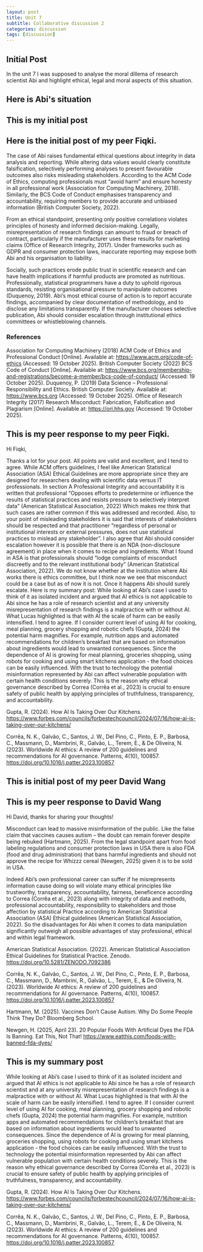 ```yaml
---
layout: post
title: Unit 7
subtitle: Collaborative discussion 2
categories: discussion
tags: [discussion]
---
```


## Initial Post
In the unit 7 I was supposed to analyse the moral dillema of research scientist Abi and highlight ethical, legal and moral aspects of this situation.

## Here is Abi's situation

## This is my initial post
## Here is the initial post of my peer Fiqki.
The case of Abi raises fundamental ethical questions about integrity in data analysis and reporting. While altering data values would clearly constitute falsification, selectively performing analyses to present favourable outcomes also risks misleading stakeholders. According to the ACM Code of Ethics, computing professionals must “avoid harm” and ensure honesty in all professional work (Association for Computing Machinery, 2018). Similarly, the BCS Code of Conduct emphasises transparency and accountability, requiring members to provide accurate and unbiased information (British Computer Society, 2022).

From an ethical standpoint, presenting only positive correlations violates principles of honesty and informed decision-making. Legally, misrepresentation of research findings can amount to fraud or breach of contract, particularly if the manufacturer uses these results for marketing claims (Office of Research Integrity, 2017). Under frameworks such as GDPR and consumer protection laws, inaccurate reporting may expose both Abi and his organisation to liability.

Socially, such practices erode public trust in scientific research and can have health implications if harmful products are promoted as nutritious. Professionally, statistical programmers have a duty to uphold rigorous standards, resisting organisational pressure to manipulate outcomes (Duquenoy, 2019). Abi’s most ethical course of action is to report accurate findings, accompanied by clear documentation of methodology, and to disclose any limitations transparently. If the manufacturer chooses selective publication, Abi should consider escalation through institutional ethics committees or whistleblowing channels.

### References

Association for Computing Machinery (2018) ACM Code of Ethics and Professional Conduct [Online]. Available at: https://www.acm.org/code-of-ethics (Accessed: 19 October 2025).
British Computer Society (2022) BCS Code of Conduct [Online]. Available at: https://www.bcs.org/membership-and-registrations/become-a-member/bcs-code-of-conduct/ (Accessed: 19 October 2025).
Duquenoy, P. (2019) Data Science – Professional Responsibility and Ethics. British Computer Society. Available at: https://www.bcs.org (Accessed: 19 October 2025).
Office of Research Integrity (2017) Research Misconduct: Fabrication, Falsification and Plagiarism [Online]. Available at: https://ori.hhs.gov (Accessed: 19 October 2025).

## This is my peer response to my peer Fiqki. 
Hi Fiqki,

Thanks a lot for your post. All points are valid and excellent, and I tend to agree. While ACM offers guidelines, I feel like American Statistical Association (ASA) Ethical Guidelines are more appropriate since they are designed for researchers dealing with scientific data versus IT professionals. In section A Professional Integrity and accountability it is written that professional “Opposes efforts to predetermine or influence the results of statistical practices and resists pressure to selectively interpret data” (American Statistical Association, 2022) Which makes me think that such cases are rather common if this was addressed and recorded. Also, to your point of misleading stakeholders it is said that interests of stakeholders should be respected and that practitioner “regardless of personal or institutional interests or external pressures, does not use statistical practices to mislead any stakeholder”. I also agree that Abi should consider escalation however it is possible that there is an NDA (non-disclosure agreement) in place when it comes to recipe and ingredients. What I found in ASA is that professionals should “lodge complaints of misconduct discreetly and to the relevant institutional body” (American Statistical Association, 2022). We do not know whether at the institution where Abi works there is ethics committee, but I think now we see that misconduct could be a case but as of now it is not. Once it happens Abi should surely escalate.
Here is my summary post:
While looking at Abi’s case I used to think of it as isolated incident and argued that AI ethics is not applicable to Abi since he has a role of research scientist and at any university misrepresentation of research findings is a malpractice with or without AI. What Lucas highlighted is that with AI the scale of harm can be easily intensified. I tend to agree. If I consider current level of using AI for cooking, meal planning, grocery shopping and robotic chefs (Gupta, 2024) the potential harm magnifies. For example, nutrition apps and automated recommendations for children’s breakfast that are based on information about ingredients would lead to unwanted consequences. Since the dependence of AI is growing for meal planning, groceries shopping, using robots for cooking and using smart kitchens application - the food choices can be easily influenced. With the trust to technology the potential misinformation represented by Abi can affect vulnerable population with certain health conditions severely. This is the reason why ethical governance described by Correa (Corrêa et al., 2023) is crucial to ensure safety of public health by applying principles of truthfulness, transparency, and accountability.  

Gupta, R. (2024). How AI Is Taking Over Our Kitchens. https://www.forbes.com/councils/forbestechcouncil/2024/07/16/how-ai-is-taking-over-our-kitchens/

Corrêa, N. K., Galvão, C., Santos, J. W., Del Pino, C., Pinto, E. P., Barbosa, C., Massmann, D., Mambrini, R., Galvão, L., Terem, E., & De Oliveira, N. (2023). Worldwide AI ethics: A review of 200 guidelines and recommendations for AI governance. Patterns, 4(10), 100857. https://doi.org/10.1016/j.patter.2023.100857
## This is initial post of my peer David Wang
## This is my peer response to David Wang
Hi David, thanks for sharing your thoughts!

Misconduct can lead to massive misinformation of the public. Like the false claim that vaccines causes autism – the doubt can remain forever despite being rebuked (Hartmann, 2025). From the legal standpoint apart from food labeling regulations and consumer protection laws in USA there is also FDA (food and drug administration) that bans harmful ingredients and should not approve the recipe for Whizzz cereal (Newgen, 2025) given it is to be sold in USA.

Indeed Abi’s own professional career can suffer if he misrepresents information cause doing so will violate many ethical principles like trustworthy, transparency, accountability, fairness, beneficence according to Correa (Corrêa et al., 2023) along with integrity of data and methods, professional accountability, responsibility to stakeholders and those affection by statistical Practice according to American Statistical Association (ASA) Ethical guidelines (American Statistical Association, 2022). So the disadvantages for Abi when it comes to data manipulation significantly outweigh all possible advantages of stay professional, ethical and within legal framework.

American Statistical Association. (2022). American Statistical Association Ethical Guidelines for Statistical Practice. Zenodo. https://doi.org/10.5281/ZENODO.7092386

Corrêa, N. K., Galvão, C., Santos, J. W., Del Pino, C., Pinto, E. P., Barbosa, C., Massmann, D., Mambrini, R., Galvão, L., Terem, E., & De Oliveira, N. (2023). Worldwide AI ethics: A review of 200 guidelines and recommendations for AI governance. Patterns, 4(10), 100857. https://doi.org/10.1016/j.patter.2023.100857

Hartmann, M. (2025). Vaccines Don’t Cause Autism. Why Do Some People Think They Do? Bloomberg School.

Newgen, H. (2025, April 23). 20 Popular Foods With Artificial Dyes the FDA Is Banning. Eat This, Not That! https://www.eatthis.com/foods-with-banned-fda-dyes/

## This is my summary post 
While looking at Abi’s case I used to think of it as isolated incident and argued that AI ethics is not applicable to Abi since he has a role of research scientist and at any university misrepresentation of research findings is a malpractice with or without AI. What Lucas highlighted is that with AI the scale of harm can be easily intensified. I tend to agree. If I consider current level of using AI for cooking, meal planning, grocery shopping and robotic chefs (Gupta, 2024) the potential harm magnifies. For example, nutrition apps and automated recommendations for children’s breakfast that are based on information about ingredients would lead to unwanted consequences. Since the dependence of AI is growing for meal planning, groceries shopping, using robots for cooking and using smart kitchens application - the food choices can be easily influenced. With the trust to technology the potential misinformation represented by Abi can affect vulnerable population with certain health conditions severely. This is the reason why ethical governance described by Correa (Corrêa et al., 2023) is crucial to ensure safety of public health by applying principles of truthfulness, transparency, and accountability.  

Gupta, R. (2024). How AI Is Taking Over Our Kitchens. https://www.forbes.com/councils/forbestechcouncil/2024/07/16/how-ai-is-taking-over-our-kitchens/

Corrêa, N. K., Galvão, C., Santos, J. W., Del Pino, C., Pinto, E. P., Barbosa, C., Massmann, D., Mambrini, R., Galvão, L., Terem, E., & De Oliveira, N. (2023). Worldwide AI ethics: A review of 200 guidelines and recommendations for AI governance. Patterns, 4(10), 100857. https://doi.org/10.1016/j.patter.2023.100857
